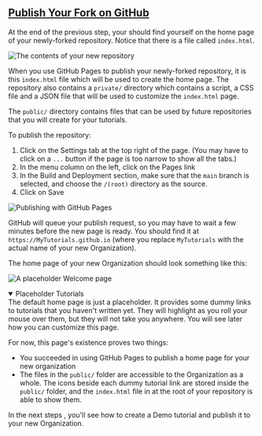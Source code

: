 <section
id="publish-your-fork"
aria-labelledby="publish-your-fork"
data-item="5. Publish Your Fork"
>
<h2><a href="#publish-your-fork">Publish Your Fork on GitHub</a></h2>

At the end of the previous step, your should find yourself on the home page of your newly-forked repository. Notice that there is a file called `index.html`.

![The contents of your new repository](images/index.webp)

When you use GitHub Pages to publish your newly-forked repository, it is this `index.html` file which will be used to create the home page. The repository also contains a `private/` directory which contains a script, a CSS file and a JSON file that will be used to customize the `index.html` page.

The `public/` directory contains files that can be used by future repositories that you will create for your tutorials.

To publish the repository:

1. Click on the Settings tab at the top right of the page. (You may have to click on a `...` button if the page is too narrow to show all the tabs.)
2. In the menu column on the left, click on the Pages link
3. In the Build and Deployment section, make sure that the `main` branch is selected, and choose the `/(root)` directory as the source.
4. Click on Save

![Publishing with GitHub Pages](images/GitHubPages.webp)

GitHub will queue your publish request, so you may have to wait a few minutes before the new page is ready. You should find it at `https://MyTutorials.github.io` (where you replace `MyTutorials` with the actual name of your new Organization).

The home page of your new Organization should look something like this:

![A placeholder Welcome page](images/Welcome.webp)

<details
class="pivot"
open
>
<summary>Placeholder Tutorials</summary>
The default home page is just a placeholder. It provides some dummy links to tutorials that you haven't written yet. They will highlight as you roll your mouse over them, but they will not take you anywhere. You will see later how you can customize this page.

For now, this page's existence proves two things:

* You succeeded in using GitHub Pages to publish a home page for your new organization
* The files in the `public/` folder are accessible to the Organization as a whole. The icons beside each dummy tutorial link are stored inside the `public/` folder, and the `index.html` file in at the root of your repository is able to show them.

In the next steps , you'll see how to create a Demo tutorial and publish it to your new Organization.

</details>
</section>